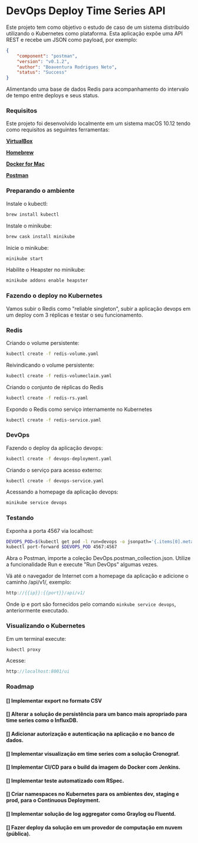 # DevOps Deploy Time Series API

Este projeto tem como objetivo o estudo de caso de um sistema distribuído utilizando o Kubernetes como plataforma.
Esta aplicação expõe uma API REST e recebe um JSON como payload, por exemplo:

```json
{
	"component": "postman",
	"version": "v0.1.2",
	"author": "Boaventura Rodrigues Neto",
	"status": "Success"
}
``` 

Alimentando uma base de dados Redis para acompanhamento do intervalo de tempo entre deploys e seus status.

### Requisitos

Este projeto foi desenvolvido localmente em um sistema macOS 10.12 tendo como requisitos as seguintes ferramentas:

[__VirtualBox__]

[__Homebrew__]

[__Docker for Mac__]

[__Postman__]

### Preparando o ambiente

Instale o kubectl:

```sh
brew install kubectl
```

Instale o minikube:

```sh
brew cask install minikube
```

Inicie o minikube:

```sh
minikube start
```
Habilite o Heapster no minikube:

```sh
minikube addons enable heapster
```

### Fazendo o deploy no Kubernetes

Vamos subir o Redis como "reliable singleton", subir a aplicação devops em um deploy com 3 réplicas e testar o seu funcionamento.

### Redis

Criando o volume persistente:

```sh
kubectl create -f redis-volume.yaml
```

Reivindicando o volume persistente:

```sh
kubectl create -f redis-volumeclaim.yaml
```

Criando o conjunto de réplicas do Redis

```sh
kubectl create -f redis-rs.yaml
```

Expondo o Redis como serviço internamente no Kubernetes

```sh
kubectl create -f redis-service.yaml
```

### DevOps

Fazendo o deploy da aplicação devops:

```sh
kubectl create -f devops-deployment.yaml
```

Criando o serviço para acesso externo:

```sh
kubectl create -f devops-service.yaml
```

Acessando a homepage da aplicação devops:

```sh
minikube service devops
```

### Testando

Exponha a porta 4567 via localhost:

```sh
DEVOPS_POD=$(kubectl get pod -l run=devops -o jsonpath='{.items[0].metadata.name}')
kubectl port-forward $DEVOPS_POD 4567:4567
```
Abra o Postman, importe a coleção DevOps.postman_collection.json.
Utilize a funcionalidade Run e execute "Run DevOps" algumas vezes.

Vá até o navegador de Internet com a homepage da aplicação e adicione o caminho /api/v1/, exemplo:

```javascript
http://{{ip}}:{{port}}/api/v1/
````

Onde ip e port são fornecidos pelo comando ```minkube service devops```, anteriormente executado.

### Visualizando o Kubernetes

Em um terminal execute:

```sh
kubectl proxy
```

Acesse:

```javascript
http://localhost:8001/ui
```

### Roadmap

#### [] Implementar export no formato CSV
#### [] Alterar a solução de persistência para um banco mais apropriado para time series como o InfluxDB.
#### [] Adicionar autorização e autenticação na aplicação e no banco de dados.
#### [] Implementar visualização em time series com a solução Cronograf.
#### [] Implementar CI/CD para o build da imagem do Docker com Jenkins.
#### [] Implementar teste automatizado com RSpec.
#### [] Criar namespaces no Kubernetes para os ambientes dev, staging e prod, para o Continuous Deployment.
#### [] Implementar solução de log aggregator como Graylog ou Fluentd.
#### [] Fazer deploy da solução em um provedor de computação em nuvem (pública).

[__VirtualBox__]: https://www.virtualbox.org/
[__Homebrew__]: https://brew.sh/
[__Docker for Mac__]: https://docs.docker.com/docker-for-mac/install/
[__Redis__]: https://redis.io/
[__Postman__]: https://www.getpostman.com/